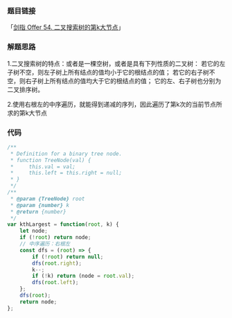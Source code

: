 ### 题目链接

「[剑指 Offer 54. 二叉搜索树的第k大节点](https://leetcode-cn.com/problems/er-cha-sou-suo-shu-de-di-kda-jie-dian-lcof/)」

### 解题思路

1.二叉搜索树的特点：或者是一棵空树，或者是具有下列性质的二叉树： 若它的左子树不空，则左子树上所有结点的值均小于它的根结点的值； 若它的右子树不空，则右子树上所有结点的值均大于它的根结点的值； 它的左、右子树也分别为二叉排序树。

2.使用右根左的中序遍历，就能得到递减的序列，因此遍历了第k次的当前节点所求的第k大节点

### 代码

```javascript
/**
 * Definition for a binary tree node.
 * function TreeNode(val) {
 *     this.val = val;
 *     this.left = this.right = null;
 * }
 */
/**
 * @param {TreeNode} root
 * @param {number} k
 * @return {number}
 */
var kthLargest = function(root, k) {
    let node;
    if (!root) return node;
    // 中序遍历：右根左
    const dfs = (root) => {
        if (!root) return null;
        dfs(root.right);
        k--;
        if (!k) return (node = root.val);
        dfs(root.left);
    };
    dfs(root);
    return node;
};
```

